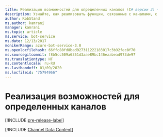 ```yaml
---
title: Реализация возможностей для определенных каналов (C# версии 3) — Служба Azure Bot
description: Узнайте, как реализовать функции, связанные с каналами, с использованием пакета SDK Bot Framework для .NET.
author: RobStand
ms.author: kamrani
manager: kamrani
ms.topic: article
ms.service: bot-service
ms.date: 12/13/2017
monikerRange: azure-bot-service-3.0
ms.openlocfilehash: 66ffc88fd8bad927311222183017c3b92fec8f70
ms.sourcegitcommit: f8b5cc509a6351d3aae89bc146eaabead973de97
ms.translationtype: HT
ms.contentlocale: ru-RU
ms.lasthandoff: 01/09/2020
ms.locfileid: "75794966"
---
```

# <a name="implement-channel-specific-functionality"></a>Реализация возможностей для определенных каналов

[!INCLUDE [pre-release-label](../includes/pre-release-label-v3.md)]

[!INCLUDE [Channel Data Content](../includes/snippet-channeldata.md)]
